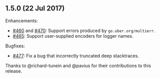 ## 1.5.0 (22 Jul 2017)

Enhancements:

* [#460][] and [#470][]: Support errors produced by `go.uber.org/multierr`.
* [#465][]: Support user-supplied encoders for logger names.

Bugfixes:

* [#477][]: Fix a bug that incorrectly truncated deep stacktraces.

Thanks to @richard-tunein and @pavius for their contributions to this release.

[#477]: https://github.com/uber-go/zap/pull/477
[#465]: https://github.com/uber-go/zap/pull/465
[#460]: https://github.com/uber-go/zap/pull/460
[#470]: https://github.com/uber-go/zap/pull/470
